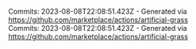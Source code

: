 Commits: 2023-08-08T22:08:51.423Z - Generated via https://github.com/marketplace/actions/artificial-grass
<br>
Commits: 2023-08-08T22:08:51.423Z - Generated via https://github.com/marketplace/actions/artificial-grass
<br>
